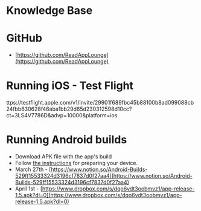 # Knowledge Base

# GitHub

- [https://github.com/ReadAppLounge](https://github.com/ReadAppLounge)

# Running iOS - Test Flight

ttps://testflight.apple.com/v1/invite/29901f689fbc45b88100b8ad099088cb24fbb630628f46aba1bb29d65d230312598d10cc?ct=3LS4V7786D&advp=10000&platform=ios

# Running Android builds

- Download APK file with the app's build
- Follow [the instructions](https://www.lifewire.com/install-apk-on-android-4177185) for preparing your device.
- March 27th - [https://www.notion.so/Android-Builds-529ff15533324d3196cf7837d0f27aa4](https://www.notion.so/Android-Builds-529ff15533324d3196cf7837d0f27aa4)
- April 1st - [https://www.dropbox.com/s/dqo6vdt3oobmvz1/app-release-1.5.apk?dl=0](https://www.dropbox.com/s/dqo6vdt3oobmvz1/app-release-1.5.apk?dl=0)
